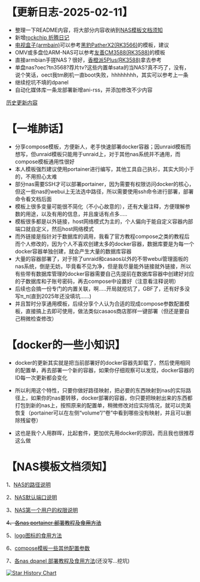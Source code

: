 # 【更新日志-2025-02-11】
- 整理一下README内容，将大部分内容收纳到[NAS模板文档须知](https://github.com/FrozenGEE/compose?tab=readme-ov-file#nas%E6%A8%A1%E6%9D%BF%E6%96%87%E6%A1%A3%E9%A1%BB%E7%9F%A5)
- 新增[rockchip 折腾日记](https://github.com/FrozenGEE/compose/tree/main/%5B10%5D%20Rockchip)
- [电视盒子(armbain)](https://github.com/ophub/amlogic-s9xxx-armbian)可以参考[黑豹PatherX2(RK3566)](https://github.com/FrozenGEE/compose/tree/main/%5B10%5D%20Rockchip/03.%E9%BB%91%E8%B1%B9PatherX2)的模板，建议
- OMV或多盘位ARM-NAS可以参考[友善CM3588(RK3588)](https://github.com/FrozenGEE/compose/tree/main/%5B10%5D%20Rockchip/01.%E5%8F%8B%E5%96%84cm3588)的模板
- 直接armbian手搓NAS？很好，[香橙派5Plus(RK3588)](https://github.com/FrozenGEE/compose/tree/main/%5B10%5D%20Rockchip/01.%E5%8F%8B%E5%96%84cm3588)拿去参考
- 单盘nas?oec?tn3568?荐片tv?这些内置单sata的当NAS?真不巧了，没有，说个笑话，oect我tm刷机一直boot失败，hhhhhhhh，其实可以参考上一条
- 继续挖坑不填的dpanel
- 自动化媒体库一条龙部署新增ani-rss，并添加修改不少内容

[历史更新内容](https://github.com/FrozenGEE/compose/blob/main/WHAT'S_OLD.md)

# 【一堆肺话】
- 分享compose模板，方便新人，老手快速部署docker容器；因unraid模板而想写，但unraid模板只能用于unraid上，对于其他nas系统并不通用，而compose模板通用性很好
- 本人模板强烈建议使用portainer进行编写，其他工具自己执衫，其实大同小于的，不用担心太难
- 部分nas需要SSH才可以部署portainer，因为需要有权限访问docker的核心，但这一些nas的webui上无法选中路径，所以需要使用ssh命令进行部署，部署命令看文档后面
- 模板上很多变量可能很不简化（不小心故意的），还有大量注释，方便理解参数的用途，以及有用的信息，并且废话有点多.....
- 模板很多都是以外链接，host网络模式为主的，个人偏向于能自定义容器内部端口就自定义，然后host网络模式
- 而外链接是指针对于数据库的调用，我看了官方教程compose之类的教程后而个人修改的，因为个人不喜欢创建太多的docker容器，数据库要是为每一个docker容器单独创建，就会产生大量的数据库容器
- 大量的容器部署了，对于除了unraid和casaos以外的不带webui管理面板的nas系统，倒是无妨，毕竟看不见为净，但是我尽量能外链接就外链接，所以有些带有数据库管理的docker容器需要自己先提前在数据库容器中创建好对应的子数据库和子账号密码，再去compose中设置好（注意看注释说明）
- 后续也会搞一份专门的内置关联，啊.....开局就挖坑了，GBF了，还有好多没写π_π(直到2025年还没填坑......)
- 并且暂时分享通用模板，后续分享个人认为合适的现成compose参数配置模板，直接搞上去即可使用，做法类似casaos商店那样一键部署（但还是要自己稍微检查修改）

# 【docker的一些小知识】
- docker的更新其实就是把当前部署好的docker容器先卸载了，然后使用相同的配置单，再去部署一个新的容器，如果你仔细观察可以发现，docker容器的ID每一次更新都会变化

- 所以利用这个特性，只要你做好路径映射，把必要的东西映射到nas的实际路径上，如果你的nas要转移，docker部署的容器，你只要把映射出来的东西都打包到新的nas上，按照原来的配置单，稍微修改对应实际情况，就可以完美恢复（portainer可以在左侧“volume”/“卷”中看到哪些没有映射，并且可以删除残留卷）
- 这也是我个人用群晖，比起套件，更加优先用docker的原因，而且我也很推荐这么做

# 【NAS模板文档须知】
1、[NAS的路径说明](https://github.com/FrozenGEE/compose/blob/main/volumes.md)

2、[NAS默认端口说明](https://github.com/FrozenGEE/compose/blob/main/ports.md)

3、[NAS第一个用户的权限说明](https://github.com/FrozenGEE/compose/blob/main/uid_gid.md)

<del>4、[各nas portainer 部署教程及食用方法](https://github.com/FrozenGEE/compose/blob/main/portainer.md)</del>

5、[logo图标的食用方法](https://github.com/FrozenGEE/compose/blob/main/logo.md)

6、[compose模板一些其他配置参数](https://github.com/FrozenGEE/compose/blob/main/compose.md)

7、[各nas dpanel 部署教程及食用方法](https://github.com/FrozenGEE/compose/blob/main/dpanel.md)(还没写...挖坑)


[![Star History Chart](https://api.star-history.com/svg?repos=FrozenGEE/compose&type=Date)](https://star-history.com/#FrozenGEE/compose&Date)